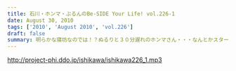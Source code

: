 ```yaml
---
title: 石川・ホンマ・ぶるんのBe-SIDE Your Life! vol.226-1
date: August 30, 2010
tags: ['2010', 'August 2010', 'vol.226']
draft: false
summary: 明らかな寝坊なのでは！？ぬるりと３０分遅れのホンマさん・・・なんとかスタートするも、なんやかんや言われ・・・。プリズンブレイクの企画化も！？ＮＡＭＡＥ
---
```


http://project-phi.ddo.jp/ishikawa/ishikawa226_1.mp3